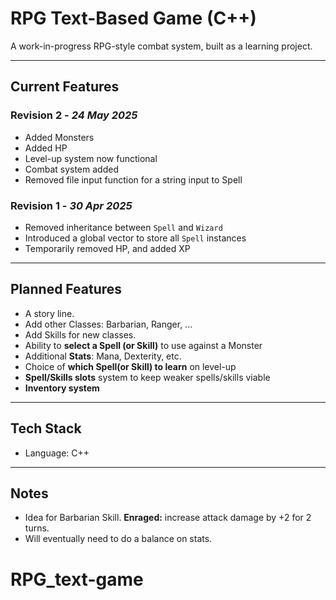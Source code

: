 # RPG Text-Based Game (C++)

A work-in-progress RPG-style combat system, built as a learning project. 

---

## Current Features

### Revision 2 - *24 May 2025*
- Added Monsters
- Added HP
- Level-up system now functional
- Combat system added
- Removed file input function for a string input to Spell

### Revision 1 - *30 Apr 2025*
- Removed inheritance between `Spell` and `Wizard`
- Introduced a global vector to store all `Spell` instances
- Temporarily removed HP, and added XP

---

## Planned Features

- A story line. 
- Add other Classes: Barbarian, Ranger, ...
- Add Skills for new classes.
- Ability to **select a Spell (or Skill)** to use against a Monster
- Additional **Stats**: Mana, Dexterity, etc.
- Choice of **which Spell(or Skill) to learn** on level-up
- **Spell/Skills slots** system to keep weaker spells/skills viable
- **Inventory system**

---

## Tech Stack

- Language: C++ 

---

## Notes

- Idea for Barbarian Skill. **Enraged:** increase attack damage by +2 for 2 turns.
- Will eventually need to do a balance on stats.
# RPG_text-game
